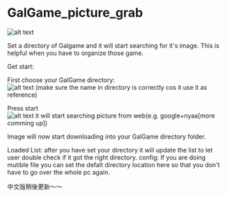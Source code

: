 # GalGame_picture_grab

![alt text](https://imgur.com/hehojuz.jpg)

Set a directory of Galgame and it will start searching for it's image. This is helpful when you have to organize those game.

Get start:  

First choose your GalGame directory:  
![alt text](https://imgur.com/byeQGPG.jpg)
(make sure the name in directory is correctly cos it use it as reference)

Press start  
![alt text](https://imgur.com/tSI1saz.jpg)
it will start searching picture from web(e.g. google+nyaa[more comming up])

Image will now start downloading into your GalGame directory folder.

Loaded List: after you have set your directory it will update the list to let user double check if it got the right directory.
config: If you are doing mutible file you can set the defalt directory location here so that you don't have to go over the whole pc again.

中文版稍後更新～～
